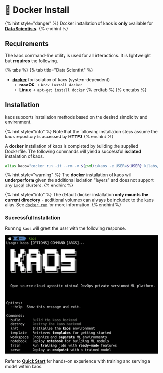 # 🐳 Docker Install

{% hint style="danger" %}
Docker installation of kaos is **only** available for [**Data Scientists**](../../usage/high-level-usage/#kaos-personas)**.**
{% endhint %}

## Requirements

The kaos command-line utility is used for all interactions. It is lightweight but **requires** the following.

{% tabs %}
{% tab title="Data Scientist" %}
* [**docker**](https://docs.docker.com/install/linux/docker-ce/ubuntu/) for isolation of kaos \(system-dependent\)
  * **macOS** → `brew install docker`
  * **Linux**    → `apt-get install docker`
{% endtab %}
{% endtabs %}

## Installation

kaos supports installation methods based on the desired simplicity and environment.

{% hint style="info" %}
Note that the following installation steps assume the kaos repository is accessed by **HTTPS**
{% endhint %}

A **docker** installation of kaos is completed by building the supplied Dockerfile. The following commands will yield a successful **isolated** installation of kaos.

```bash
alias kaos="docker run -it --rm -v $(pwd):/kaos -e USER=${USER} kilabs/kaos:latest"
```

{% hint style="warning" %}
The **docker** installation of kaos will **underperform** given the additional isolation "layers" and does not support any [Local](../deploying-infrastructure/#local) clusters.
{% endhint %}

{% hint style="info" %}
The default docker installation **only mounts the current directory** - additional volumes can always be included to the kaos alias. See [`docker run`](https://docs.docker.com/storage/volumes/) for more information.
{% endhint %}

### Successful Installation

Running `kaos` will greet the user with the following response.

![](../../.gitbook/assets/image-50.png)

Refer to [**Quick Start**](../quick-start.md#2-create-a-workspace) for hands-on experience with training and serving a model within kaos.

